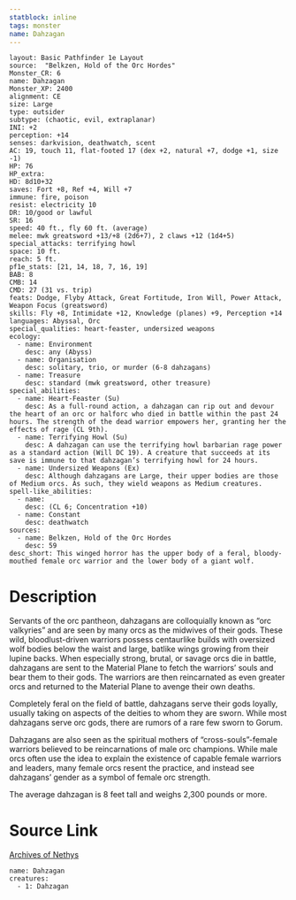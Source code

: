 ```yaml
---
statblock: inline
tags: monster
name: Dahzagan
---
```

```statblock
layout: Basic Pathfinder 1e Layout
source:  "Belkzen, Hold of the Orc Hordes"
Monster_CR: 6
name: Dahzagan
Monster_XP: 2400
alignment: CE
size: Large
type: outsider
subtype: (chaotic, evil, extraplanar)
INI: +2
perception: +14
senses: darkvision, deathwatch, scent
AC: 19, touch 11, flat-footed 17 (dex +2, natural +7, dodge +1, size -1)
HP: 76
HP_extra: 
HD: 8d10+32
saves: Fort +8, Ref +4, Will +7
immune: fire, poison
resist: electricity 10
DR: 10/good or lawful
SR: 16
speed: 40 ft., fly 60 ft. (average)
melee: mwk greatsword +13/+8 (2d6+7), 2 claws +12 (1d4+5)
special_attacks: terrifying howl
space: 10 ft.
reach: 5 ft.
pf1e_stats: [21, 14, 18, 7, 16, 19]
BAB: 8
CMB: 14
CMD: 27 (31 vs. trip)
feats: Dodge, Flyby Attack, Great Fortitude, Iron Will, Power Attack, Weapon Focus (greatsword)
skills: Fly +8, Intimidate +12, Knowledge (planes) +9, Perception +14
languages: Abyssal, Orc
special_qualities: heart-feaster, undersized weapons
ecology:
  - name: Environment
    desc: any (Abyss)
  - name: Organisation
    desc: solitary, trio, or murder (6-8 dahzagans)
  - name: Treasure
    desc: standard (mwk greatsword, other treasure)
special_abilities:
  - name: Heart-Feaster (Su)
    desc: As a full-round action, a dahzagan can rip out and devour the heart of an orc or halforc who died in battle within the past 24 hours. The strength of the dead warrior empowers her, granting her the effects of rage (CL 9th).
  - name: Terrifying Howl (Su)
    desc: A dahzagan can use the terrifying howl barbarian rage power as a standard action (Will DC 19). A creature that succeeds at its save is immune to that dahzagan’s terrifying howl for 24 hours.
  - name: Undersized Weapons (Ex)
    desc: Although dahzagans are Large, their upper bodies are those of Medium orcs. As such, they wield weapons as Medium creatures.
spell-like_abilities:
  - name:
    desc: (CL 6; Concentration +10)
  - name: Constant
    desc: deathwatch
sources:
  - name: Belkzen, Hold of the Orc Hordes
    desc: 59
desc_short: This winged horror has the upper body of a feral, bloody-mouthed female orc warrior and the lower body of a giant wolf.
```
# Description
Servants of the orc pantheon, dahzagans are colloquially known as “orc valkyries” and are seen by many orcs as the midwives of their gods. These wild, bloodlust-driven warriors possess centaurlike builds with oversized wolf bodies below the waist and large, batlike wings growing from their lupine backs. When especially strong, brutal, or savage orcs die in battle, dahzagans are sent to the Material Plane to fetch the warriors’ souls and bear them to their gods. The warriors are then reincarnated as even greater orcs and returned to the Material Plane to avenge their own deaths.

Completely feral on the field of battle, dahzagans serve their gods loyally, usually taking on aspects of the deities to whom they are sworn. While most dahzagans serve orc gods, there are rumors of a rare few sworn to Gorum.

Dahzagans are also seen as the spiritual mothers of “cross-souls”-female warriors believed to be reincarnations of male orc champions. While male orcs often use the idea to explain the existence of capable female warriors and leaders, many female orcs resent the practice, and instead see dahzagans’ gender as a symbol of female orc strength.

The average dahzagan is 8 feet tall and weighs 2,300 pounds or more.
# Source Link
[Archives of Nethys](https://aonprd.com/MonsterDisplay.aspx?ItemName=Dahzagan)
```encounter-table
name: Dahzagan
creatures:
  - 1: Dahzagan
```
